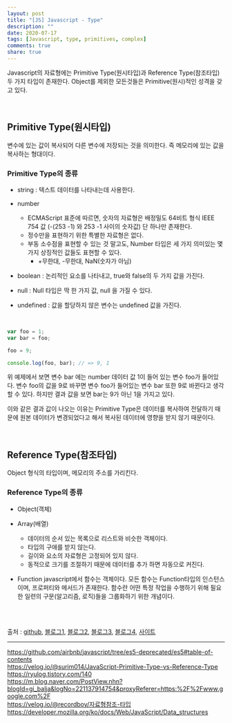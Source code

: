 ```yaml
---
layout: post
title: "[JS] Javascript - Type"
description: ""
date: 2020-07-17
tags: [Javascript, type, primitives, complex]
comments: true
share: true
---
```


Javascript의 자료형에는 Primitive Type(원시타입)과 Reference Type(참조타입) 두 가지 타입이 존재한다.
Object를 제외한 모든것들은 Primitive(원시)적인 성격을 갖고 있다.

<br>

## Primitive Type(원시타입)
변수에 있는 값이 복사되어 다른 변수에 저장되는 것을 의미한다. 즉 메모리에 있는 값을 복사하는 형대이다.

### Primitive Type의 종류
* string : 텍스트 데이터를 나타내는데 사용한다.
* number
    * ECMAScript 표준에 따르면, 숫자의 자료형은 배정밀도 64비트 형식 IEEE 754 값 (-(253 -1) 와 253 -1 사이의 숫자값) 단 하나만 존재한다.
    * 정수만을 표현하기 위한 특별한 자료형은 없다.
    * 부동 소수점을 표현할 수 있는 것 말고도, Number 타입은 세 가지 의미있는 몇가지 상징적인 값들도 표현할 수 있다. 
        * +무한대, -무한대, NaN(숫자가 아님)

* boolean : 논리적인 요소를 나타내고, true와 false의 두 가지 값을 가진다.
* null : Null 타입은 딱 한 가지 값, null 을 가질 수 있다.
* undefined : 값을 할당하지 않은 변수는 undefined 값을 가진다.

<br>

```javascript
var foo = 1;
var bar = foo;

foo = 9;

console.log(foo, bar); // => 9, 1
```

위 예제에서 보면 변수 bar 에는 number 데이터 값 1이 들어 있는 변수 foo가 들어있다.
변수 foo의 값을 9로 바꾸면 변수 foo가 들어있는 변수 bar 또한 9로 바뀐다고 생각할 수 있다.
하지만 결과 값을 보면 bar는 9가 아닌 1을 가지고 있다.

이와 같은 결과 값이 나오는 이유는 Primitive Type은 데이터를 복사하여 전달하기 때문에 원본 데이터가 변경되었다고 해서 복사된 데이터에 영향을 받지 않기 때문이다.

<br>

## Reference Type(참조타입)
Object 형식의 타입이며, 메모리의 주소를 가리킨다.

### Reference Type의 종류
* Object(객체)
    

* Array(배열)
    * 데이터의 순서 있는 목록으로 리스트와 비슷한 객체이다.
    * 타입의 구애를 받지 않는다.
    * 길이와 요소의 자료형은 고정되어 있지 않다.
    * 동적으로 크기를 조절하기 때문에 데이터를 추가 하면 자동으로 커진다.

* Function
    javascript에서 함수는 객체이다. 모든 함수는 Function타입의 인스턴스이며, 프로퍼티와 메서드가 존재한다.
    함수란 어떤 특정 작업을 수행하기 위해 필요한 일련의 구문(알고리즘, 로직)들을 그룹화하기 위한 개념이다.

<br>


<br>

<p class="reference-txt">출처 : 
    <a href="https://github.com/airbnb/javascript/tree/es5-deprecated/es5#table-of-contents" target="_blankd">github</a>,
    <a href="https://velog.io/@surim014/JavaScript-Primitive-Type-vs-Reference-Type" target="_blankd">블로그1</a>,
    <a href="https://ryulog.tistory.com/140" target="_blankd">블로그2</a>,
    <a href="https://m.blog.naver.com/PostView.nhn?blogId=gi_balja&logNo=221137914754&proxyReferer=https:%2F%2Fwww.google.com%2F" target="_blankd">블로그3</a>,
    <a href="https://velog.io/@recordboy/자료형참조-타입" target="_blankd">블로그4</a>,
    <a href="https://developer.mozilla.org/ko/docs/Web/JavaScript/Data_structures" target="_blankd">사이트</a>
</p>

--- 
https://github.com/airbnb/javascript/tree/es5-deprecated/es5#table-of-contents <br>
https://velog.io/@surim014/JavaScript-Primitive-Type-vs-Reference-Type <br>
https://ryulog.tistory.com/140<br>
https://m.blog.naver.com/PostView.nhn?blogId=gi_balja&logNo=221137914754&proxyReferer=https:%2F%2Fwww.google.com%2F<br>
https://velog.io/@recordboy/자료형참조-타입<br>
https://developer.mozilla.org/ko/docs/Web/JavaScript/Data_structures